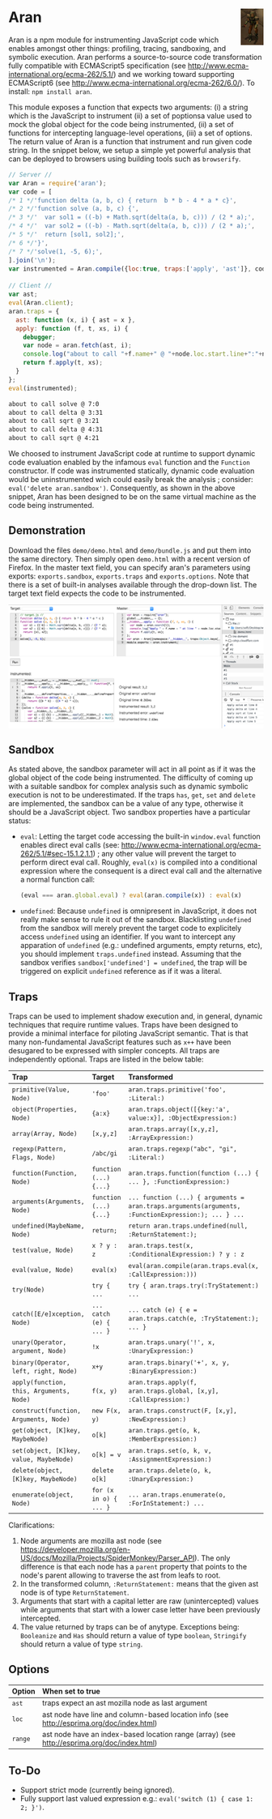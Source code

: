 # Aran <img src="aran.png" align="right" alt="aran-logo" title="Aran Linvail"/>

Aran is a npm module for instrumenting JavaScript code which enables amongst other things: profiling, tracing, sandboxing, and symbolic execution. Aran performs a source-to-source code transformation fully compatible with ECMAScript5 specification (see http://www.ecma-international.org/ecma-262/5.1/) and we working toward supporting ECMAScript6 (see http://www.ecma-international.org/ecma-262/6.0/). To install: `npm install aran`.

This module exposes a function that expects two arguments: (i) a string which is the JavaScript to instrument (ii) a set of poptionsa value used to mock the global object for the code being instrumented, (ii) a set of functions for intercepting language-level operations, (iii) a set of options. The return value of Aran is a function that instrument and run given code string. In the snippet below, we setup a simple yet powerful analysis that can be deployed to browsers using building tools such as `browserify`.

```javascript
// Server //
var Aran = require('aran');
var code = [
/* 1 */'function delta (a, b, c) { return  b * b - 4 * a * c}',
/* 2 */'function solve (a, b, c) {',
/* 3 */'  var sol1 = ((-b) + Math.sqrt(delta(a, b, c))) / (2 * a);',
/* 4 */'  var sol2 = ((-b) - Math.sqrt(delta(a, b, c))) / (2 * a);',
/* 5 */'  return [sol1, sol2];',
/* 6 */'}',
/* 7 */'solve(1, -5, 6);',
].join('\n');
var instrumented = Aran.compile({loc:true, traps:['apply', 'ast']}, code);

// Client //
var ast;
eval(Aran.client);
aran.traps = {
  ast: function (x, i) { ast = x },
  apply: function (f, t, xs, i) {
    debugger;
    var node = aran.fetch(ast, i);
    console.log("about to call "+f.name+" @ "+node.loc.start.line+":"+node.loc.start.column);
    return f.apply(t, xs);
  }
};
eval(instrumented);
```

```bash
about to call solve @ 7:0
about to call delta @ 3:31
about to call sqrt @ 3:21
about to call delta @ 4:31
about to call sqrt @ 4:21
```

We choosed to instrument JavaScript code at runtime to support dynamic code evaluation enabled by the infamous `eval` function and the `Function` constructor. If code was instrumented statically, dynamic code evaluation would be uninstrumented wich could easily break the analysis ; consider: `eval('delete aran.sandbox')`. Consequently, as shown in the above snippet, Aran has been designed to be on the same virtual machine as the code being instrumented.

## Demonstration

Download the files `demo/demo.html` and `demo/bundle.js` and put them into the same directory. Then simply open `demo.html` with a recent version of Firefox. In the master text field, you can specify aran's parameters using exports: `exports.sandbox`, `exports.traps` and `exports.options`. Note that there is a set of built-in analyses available through the drop-down list. The target text field expects the code to be instrumented.

<img src="demo.png" align="center" alt="demo" title="Demonstration"/>

## Sandbox

As stated above, the sandbox parameter will act in all point as if it was the global object of the code being instrumented. The difficulty of coming up with a suitable sandbox for complex analysis such as dynamic symbolic execution is not to be underestimated. If the traps `has`, `get`, `set` and `delete` are implemented, the sandbox can be a value of any type, otherwise it should be a JavaScript object. Two sandbox properties have a particular status:

  * `eval`: Letting the target code accessing the built-in `window.eval` function enables direct eval calls (see: http://www.ecma-international.org/ecma-262/5.1/#sec-15.1.2.1.1) ; any other value will prevent the target to perform direct eval call. Roughly, `eval(x)` is compiled into a conditional expression where the consequent is a direct eval call and the alternative a normal function call:
    
    ```javascript
    (eval === aran.global.eval) ? eval(aran.compile(x)) : eval(x)
    ```
  
  * `undefined`: Because `undefined` is omnipresent in JavaScript, it does not really make sense to rule it out of the sandbox. Blacklisting `undefined` from the sandbox will merely prevent the target code to explicitely access `undefined` using an identifier. If you want to intercept any apparation of `undefined` (e.g.: undefined arguments, empty returns, etc), you should implement `traps.undefined` instead. Assuming that the sandbox verifies `sandbox['undefined'] = undefined`, the trap will be triggered on explicit `undefined` reference as if it was a literal.

## Traps

Traps can be used to implement shadow execution and, in general, dynamic techniques that require runtime values. Traps have been designed to provide a minimal interface for piloting JavaScript semantic. That is that many non-fundamental JavaScript features such as `x++` have been desugared to be expressed with simpler concepts. All traps are independently optional. Traps are listed in the below table:

 Trap | Target | Transformed
:-----|:-------|:-----------
`primitive(Value, Node)` | `'foo'` | `aran.traps.primitive('foo', :Literal:)`
`object(Properties, Node)` | `{a:x}` | `aran.traps.object([{key:'a', value:x}], :ObjectExpression:)`
`array(Array, Node)` | `[x,y,z]` | `aran.traps.array([x,y,z], :ArrayExpression:)`
`regexp(Pattern, Flags, Node)` | `/abc/gi` | `aran.traps.regexp("abc", "gi", :Literal:)`
`function(Function, Node)` | `function (...) {...}` | `aran.traps.function(function (...) { ... }, :FunctionExpression:)`
`arguments(Arguments, Node)` | `function (...) {...}` | `... function (...) { arguments = aran.traps.arguments(arguments, :FunctionExpression:); ... } ...`
`undefined(MaybeName, Node)` | `return;` | `return aran.traps.undefined(null, :ReturnStatement:);`
`test(value, Node)` | `x ? y : z` | `aran.traps.test(x, :ConditionalExpression:) ? y : z`
`eval(value, Node)` | `eval(x)` | `eval(aran.compile(aran.traps.eval(x, :CallExpression:)))`
`try(Node)` | `try { ...` | `try { aran.traps.try(:TryStatement:) ...`
`catch([E/e]xception, Node)` | `... catch (e) { ... }` | `... catch (e) { e = aran.traps.catch(e, :TryStatement:); ... }`
`unary(Operator, argument, Node)` | `!x` | `aran.traps.unary('!', x, :UnaryExpression:)`
`binary(Operator, left, right, Node)` | `x+y` | `aran.traps.binary('+', x, y, :BinaryExpression:)`
`apply(function, this, Arguments, Node)` | `f(x, y)` | `aran.traps.apply(f, aran.traps.global, [x,y], :CallExpression:)`
`construct(function, Arguments, Node)` | `new F(x, y)` | `aran.traps.construct(F, [x,y], :NewExpression:)`
`get(object, [K]key, MaybeNode)` | `o[k]` | `aran.traps.get(o, k, :MemberExpression:)`
`set(object, [K]key, value, MaybeNode)` | `o[k] = v` | `aran.traps.set(o, k, v, :AssignmentExpression:)`
`delete(object, [K]key, MaybeNode)` | `delete o[k]` | `aran.traps.delete(o, k, :UnaryExpression:)`
`enumerate(object, Node)` | `for (x in o) { ... }` | `... aran.traps.enumerate(o, :ForInStatement:) ...`

Clarifications:

  1. Node arguments are mozilla ast node (see https://developer.mozilla.org/en-US/docs/Mozilla/Projects/SpiderMonkey/Parser_API). The only difference is that each node has a `parent` property that points to the node's parent allowing to traverse the ast from leafs to root.
  2. In the transformed column, `:ReturnStatement:` means that the given ast node is of type `ReturnStatement`.
  3. Arguments that start with a capital letter are raw (unintercepted) values while arguments that start with a lower case letter have been previously intercepted.
  4. The value returned by traps can be of anytype. Exceptions being: `Booleanize` and `Has` should return a value of type `boolean`, `Stringify` should return a value of type `string`.

## Options

Option  | When set to true
:-------|:----------------
`ast`   | traps expect an ast mozilla node as last argument
`loc`   | ast node have line and column-based location info (see http://esprima.org/doc/index.html)
`range` | ast node have an index-based location range (array) (see http://esprima.org/doc/index.html)

## To-Do

* Support strict mode (currently being ignored).
* Fully support last valued expression e.g.: `eval('switch (1) { case 1: 2; }')`.

<!-- 
## Remarks on traps

* `primitive`: primitive creation arise on the following literals:
    * `null`
    * `false`
    * `true`
    * numbers
    * strings

* `undefined`: valid `Cause` parameters are:
    * `'empty-return'`: return statement without argument.
    * `'no-return'`: function ending without any return statement.
    * `'argument-ID'`: `ID` is the name of the argument being undefined.
    * `'variable-ID'`: `ID` is the name of the variable being undefined.
    * `'explicit'`: identifier named `'undefined'` accessing the `undefined` value.

* `object`: guaranteed to contain plain data field whose values have been recursively intercepted. In particular, inline accessors (see: http://www.ecma-international.org/ecma-262/5.1/#sec-11.1.5) have been deplaced within to `Object.defineProperties`.

* `array`: elements have been intercepted.

* `booleanize`: valid `Cause` parameters are:
    * `'if'`
    * `'if-else'`
    * `'while'`
    * `'do-while'`
    * `'for'`
    * `'?:'`

* `stringify`: only used to perform direct call to `eval` as defined in http://www.ecma-international.org/ecma-262/5.1/#sec-15.1.2.1.1.

* `unary`: valid `Operator` parameters are:
    * `'-'`
    * `'+'`
    * `'!'`
    * `'~'`
    * `'typeof'`: given value is a raw `undefined` if the argument is an undefined identifier
    * `'void'`

* `binary`: valid `Operator` parameters are:
    * `'=='`
    * `'!='`
    * `'===`
    * `'!=='`
    * `'<'`
    * `'<='`
    * `'>'`
    * `'>='`
    * `'<<'`
    * `'>>'`
    * `'>>>'`
    * `'+'`
    * `'-'`
    * `'*'`
    * `'/'`
    * `'%'`
    * `'|'`
    * `'^'`
    * `'&'`
    * `'in'`
    * `'instanceof'`
    * `'..'`

* `get`, `set`, `delete`: the `property` parameter can either be:
    * A raw string if it came from a static property access (e.g. `o.a`).
    * A wrapped value if it came from a computed member expression (e.g. `o["a"]`).

* `exist`: only trap not inserted inside the target code ; triggered instead when scope lookup hits a `with` statement or the global object. The value returned by this trap should indicate whether the identifier exists in the environment-object. In the case of a `with` statement, a false value will make the lookup propagate to the enclosing scope. In the case of the global object, a false value will trigger a reference error.

### Precision concerning JavaScript semantic

You are free to return the value you want from trap calls, however be aware that doing so carelessly will most likely result into a modification of JavaScript semantic. For instance you are free to say that `1+1 = 11` (JCVD was right after all) but the target program will not behave the same after instrumentation. For those of you who want to stick close to JavaScript semantic here is a list of things to keep in mind when implementing traps:

* `object`: object literals verify below assertions:

    ```javascript
    var o = {a:1}
    assert(Object.getPrototypeOf(o) === Object.prototype);
    assert(JSON.stringify(Object.getOwnPropertyDescriptor(o, 'a')) === '{"value":1,"writable":true,"enumerable":true,"configurable":true}')
    ```

* `array`: array literals verify below assertions:

    ```javascript
    var xs = [1,2,3];
    assert(Object.getPrototypeOf(xs) === Array.prototype);
    assert(JSON.stringify(Object.getOwnPropertyDescriptor(xs, 1)) === '{"value":2,"writable":true,"enumerable":true,"configurable":true}');
    assert(JSON.stringify(Object.getOwnPropertyDescriptor(xs, 'length')) === '{"value":3,"writable":true,"enumerable":false,"configurable":false}');
    ```

    N.B.: The `length` property of JavaScript arrays has a special behavior described in http://www.ecma-international.org/ecma-262/5.1/#sec-15.4.

* `arguments`: pure data objects whose keys are numbers ; arguments objects verify the below assertions:

   ```javascript
   function f (x1, x2) {
     assert(Object.getPrototypeOf(arguments) === Object.prototype);
     assert(arguments.callee === f);
     assert(JSON.stringify(Object.getOwnPropertyDescriptor(arguments, 'callee')) === '{"writable":true,"enumerable":false,"configurable":true}');
     assert(JSON.stringify(Object.getOwnPropertyDescriptor(arguments, 'length')) === '{"value":5,"writable":true,"enumerable":false,"configurable":true}');
     assert(JSON.stringify(Object.getOwnPropertyDescriptor(arguments, 1)) === '{"value":12,"writable":true,"enumerable":true,"configurable":true}');
   }
   f(11,12,13,14,15);
   ```

   N.B.: The `arguments` object points to the same locations as the ones pointed by the formal parameters ; changing the value of a formal parameter also change the value of the corresponding argument's number field. Consequently, if `traps.undefined` is implemented, undefined arguments will be updated.  The behaviors described above do not hold in strict mode (which is ignored by Aran anyway).

* `function`: function literals verify below assertions:

    ```javascript
    var f = function (x, y, z) { return x+y+z };
    assert(Object.getPrototypeOf(f) === Function.prototype);
    assert(JSON.stringify(Object.getOwnPropertyDescriptor(f, 'length')) === '{"value":3,"writable":false,"enumerable":false,"configurable":false}');
    assert(JSON.stringify(Object.getOwnPropertyDescriptor(f, 'prototype')) === '{"value":{},"writable":true,"enumerable":false,"configurable":false}');
    assert(JSON.stringify(Object.getOwnPropertyDescriptor(f.prototype, 'constructor')) === '{"writable":true,"enumerable":false,"configurable":true}');
    assert(f.prototype.constructor === f);
    ```

* `regexp`: regular expression literals verify below assertions:

    ```javascript
    var r = /abc/gi;
    assert(Object.getPrototypeOf(r) === RegExp.prototype);
    assert(JSON.stringify(Object.getOwnPropertyDescriptor(r, 'global')) === '{"value":true,"writable":false,"enumerable":false,"configurable":false}');
    assert(JSON.stringify(Object.getOwnPropertyDescriptor(r, 'ignoreCase')) === '{"value":true,"writable":false,"enumerable":false,"configurable":false}');
    assert(JSON.stringify(Object.getOwnPropertyDescriptor(r, 'multiline')) === '{"value":false,"writable":false,"enumerable":false,"configurable":false}');
    assert(JSON.stringify(Object.getOwnPropertyDescriptor(r, 'lastIndex')) === '{"value":0,"writable":true,"enumerable":false,"configurable":false}');
    ```
 -->